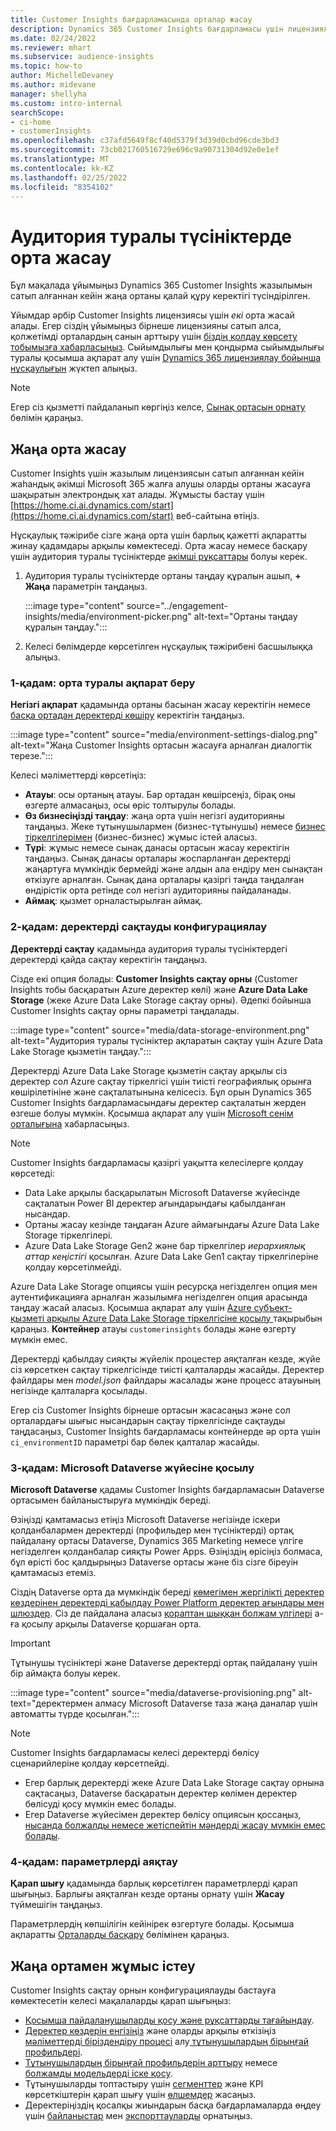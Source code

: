 ```yaml
---
title: Customer Insights бағдарламасында орталар жасау
description: Dynamics 365 Customer Insights бағдарламасы үшін лицензияланған жазылымы бар орта жасау қадамдары.
ms.date: 02/24/2022
ms.reviewer: mhart
ms.subservice: audience-insights
ms.topic: how-to
author: MichelleDevaney
ms.author: midevane
manager: shellyha
ms.custom: intro-internal
searchScope:
- ci-home
- customerInsights
ms.openlocfilehash: c37afd5649f8cf40d5379f3d39d0cbd96cde3bd3
ms.sourcegitcommit: 73cb021760516729e696c9a90731304d92e0e1ef
ms.translationtype: MT
ms.contentlocale: kk-KZ
ms.lasthandoff: 02/25/2022
ms.locfileid: "8354102"
---
```

# <a name="create-an-environment-in-audience-insights"></a>Аудитория туралы түсініктерде орта жасау

Бұл мақалада ұйымыңыз Dynamics 365 Customer Insights жазылымын сатып алғаннан кейін жаңа ортаны қалай құру керектігі түсіндірілген. 

Ұйымдар әрбір Customer Insights лицензиясы үшін *екі* орта жасай алады. Егер сіздің ұйымыңыз бірнеше лицензияны сатып алса, қолжетімді орталардың санын арттыру үшін [біздің қолдау көрсету тобымызға хабарласыңыз](https://go.microsoft.com/fwlink/?linkid=2079641). Сыйымдылығы мен қондырма сыйымдылығы туралы қосымша ақпарат алу үшін [Dynamics 365 лицензиялау бойынша нұсқаулығын](https://go.microsoft.com/fwlink/?LinkId=866544) жүктеп алыңыз.

> [!NOTE]
> Егер сіз қызметті пайдаланып көргіңіз келсе, [Сынақ ортасын орнату](../trial-signup.md) бөлімін қараңыз.

## <a name="create-a-new-environment"></a>Жаңа орта жасау

Customer Insights үшін жазылым лицензиясын сатып алғаннан кейін жаһандық әкімші Microsoft 365 жалға алушы оларды ортаны жасауға шақыратын электрондық хат алады. Жұмысты бастау үшін [https://home.ci.ai.dynamics.com/start](https://home.ci.ai.dynamics.com/start) веб-сайтына өтіңіз. 

Нұсқаулық тәжірибе сізге жаңа орта үшін барлық қажетті ақпаратты жинау қадамдары арқылы көмектеседі. Орта жасау немесе басқару үшін аудитория туралы түсініктерде [әкімші рұқсаттары](permissions.md) болуы керек.

1. Аудитория туралы түсініктерде ортаны таңдау құралын ашып, **+ Жаңа** параметрін таңдаңыз.
  
   :::image type="content" source="../engagement-insights/media/environment-picker.png" alt-text="Ортаны таңдау құралын таңдау.":::

1. Келесі бөлімдерде көрсетілген нұсқаулық тәжірибені басшылыққа алыңыз.

### <a name="step-1-provide-environment-information"></a>1-қадам: орта туралы ақпарат беру

**Негізгі ақпарат** қадамында ортаны басынан жасау керектігін немесе [басқа ортадан деректерді көшіру](manage-environments.md#copy-the-environment-configuration) керектігін таңдаңыз.

   :::image type="content" source="media/environment-settings-dialog.png" alt-text="Жаңа Customer Insights ортасын жасауға арналған диалогтік терезе.":::

Келесі мәліметтерді көрсетіңіз:
   - **Атауы**: осы ортаның атауы. Бар ортадан көшірсеңіз, бірақ оны өзгерте алмасаңыз, осы өріс толтырулы болады.
   - **Өз бизнесіңізді таңдау**: жаңа орта үшін негізгі аудиторияны таңдаңыз. Жеке тұтынушылармен (бизнес-тұтынушы) немесе [бизнес тіркелгілерімен](work-with-business-accounts.md) (бизнес-бизнес) жұмыс істей аласыз.
   - **Түрі**: жұмыс немесе сынақ данасы ортасын жасау керектігін таңдаңыз. Сынақ данасы орталары жоспарланған деректерді жаңартуға мүмкіндік бермейді және алдын ала ендіру мен сынақтан өткізуге арналған. Сынақ дана орталары қазіргі таңда таңдалған өндірістік орта ретінде сол негізгі аудиторияны пайдаланады.
   - **Аймақ**: қызмет орналастырылған аймақ.

### <a name="step-2-configure-data-storage"></a>2-қадам: деректерді сақтауды конфигурациялау

**Деректерді сақтау** қадамында аудитория туралы түсініктердегі деректерді қайда сақтау керектігін таңдаңыз.

Сізде екі опция болады: **Customer Insights сақтау орны** (Customer Insights тобы басқаратын Azure деректер көлі) және **Azure Data Lake Storage** (жеке Azure Data Lake Storage сақтау орны). Әдепкі бойынша Customer Insights сақтау орны параметрі таңдалады.

:::image type="content" source="media/data-storage-environment.png" alt-text="Аудитория туралы түсініктер ақпаратын сақтау үшін Azure Data Lake Storage қызметін таңдау.":::

Деректерді Azure Data Lake Storage қызметін сақтау арқылы сіз деректер сол Azure сақтау тіркелгісі үшін тиісті географиялық орынға көшірілетініне және сақталатынына келісесіз. Бұл орын Dynamics 365 Customer Insights бағдарламасындағы деректер сақталатын жерден өзгеше болуы мүмкін. Қосымша ақпарат алу үшін [Microsoft сенім орталығына](https://www.microsoft.com/trust-center) хабарласыңыз.

> [!NOTE]
> Customer Insights бағдарламасы қазіргі уақытта келесілерге қолдау көрсетеді:
> - Data Lake арқылы басқарылатын Microsoft Dataverse жүйесінде сақталатын Power BI деректер ағындарындағы қабылданған нысандар.  
> - Ортаны жасау кезінде таңдаған Azure аймағындағы Azure Data Lake Storage тіркелгілері.
> - Azure Data Lake Storage Gen2 және бар тіркелгілер *иерархиялық аттар кеңістігі* қосылған. Azure Data Lake Gen1 сақтау тіркелгілеріне қолдау көрсетілмейді.

Azure Data Lake Storage опциясы үшін ресурсқа негізделген опция мен аутентификацияға арналған жазылымға негізделген опция арасында таңдау жасай аласыз. Қосымша ақпарат алу үшін [Azure субъект-қызметі арқылы Azure Data Lake Storage тіркелгісіне қосылу ](connect-service-principal.md) тақырыбын қараңыз. **Контейнер** атауы `customerinsights` болады және өзгерту мүмкін емес.

Деректерді қабылдау сияқты жүйелік процестер аяқталған кезде, жүйе сіз көрсеткен сақтау тіркелгісінде тиісті қалталарды жасайды. Деректер файлдары мен *model.json* файлдары жасалады және процесс атауының негізінде қалталарға қосылады.

Егер сіз Customer Insights бірнеше ортасын жасасаңыз және сол орталардағы шығыс нысандарын сақтау тіркелгісінде сақтауды таңдасаңыз, Customer Insights бағдарламасы контейнерде әр орта үшін `ci_environmentID` параметрі бар бөлек қалталар жасайды.

### <a name="step-3-connect-to-microsoft-dataverse"></a>3‑қадам: Microsoft Dataverse жүйесіне қосылу
   
**Microsoft Dataverse** қадамы Customer Insights бағдарламасын Dataverse ортасымен байланыстыруға мүмкіндік береді.

Өзіңізді қамтамасыз етіңіз Microsoft Dataverse негізінде іскери қолданбалармен деректерді (профильдер мен түсініктерді) ортақ пайдалану ортасы Dataverse, Dynamics 365 Marketing немесе үлгіге негізделген қолданбалар сияқты Power Apps. Өзіңіздің өрісіңіз болмаса, бұл өрісті бос қалдырыңыз Dataverse ортасы және біз сізге біреуін қамтамасыз етеміз.

Сіздің Dataverse орта да мүмкіндік береді [көмегімен жергілікті деректер көздерінен деректерді қабылдау Power Platform деректер ағындары мен шлюздер](data-sources.md#add-data-from-on-premises-data-sources). Сіз де пайдалана аласыз [қораптан шыққан болжам үлгілері](predictions-overview.md?tabs=b2c#out-of-box-models) a-ға қосылу арқылы Dataverse қоршаған орта.

> [!IMPORTANT]
> Тұтынушы түсініктері және Dataverse деректерді ортақ пайдалану үшін бір аймақта болуы керек.

:::image type="content" source="media/dataverse-provisioning.png" alt-text="деректермен алмасу Microsoft Dataverse таза жаңа даналар үшін автоматты түрде қосылған.":::

> [!NOTE]
> Customer Insights бағдарламасы келесі деректерді бөлісу сценарийлеріне қолдау көрсетпейді.
> - Егер барлық деректерді жеке Azure Data Lake Storage сақтау орнына сақтасаңыз, Dataverse басқаратын деректер көлімен деректер бөлісуді қосу мүмкін емес болады.
> - Егер Dataverse жүйесімен деректер бөлісу опциясын қоссаңыз, [нысанда болжалды немесе жетіспейтін мәндерді жасау мүмкін емес болады](predictions.md).

### <a name="step-4-finalize-the-settings"></a>4-қадам: параметрлерді аяқтау

**Қарап шығу** қадамында барлық көрсетілген параметрлерді қарап шығыңыз. Барлығы аяқталған кезде ортаны орнату үшін **Жасау** түймешігін таңдаңыз. 

Параметрлердің көпшілігін кейінірек өзгертуге болады. Қосымша ақпаратты [Орталарды басқару](manage-environments.md) бөлімінен қараңыз.

## <a name="work-with-your-new-environment"></a>Жаңа ортамен жұмыс істеу

Customer Insights сақтау орнын конфигурациялауды бастауға көмектесетін келесі мақалаларды қарап шығыңыз: 

- [Қосымша пайдаланушыларды қосу және рұқсаттарды тағайындау](permissions.md).
- [Деректер көздерін енгізіңіз](data-sources.md) және оларды арқылы өткізіңіз[ мәліметтерді біріздендіру процесі](data-unification.md) алу[ тұтынушылардың бірыңғай профильдері](customer-profiles.md).
- [Тұтынушылардың бірыңғай профильдерін арттыру](enrichment-hub.md) немесе [болжамды модельдерді іске қосу](predictions-overview.md).
- Тұтынушыларды топтастыру үшін [сегменттер](segments.md) және KPI көрсеткіштерін қарап шығу үшін [өлшемдер](measures.md) жасаңыз.
- Деректеріңіздің қосалқы жиындарын басқа бағдарламаларда өңдеу үшін [байланыстар](connections.md) мен [экспорттауларды](export-destinations.md) орнатыңыз.
